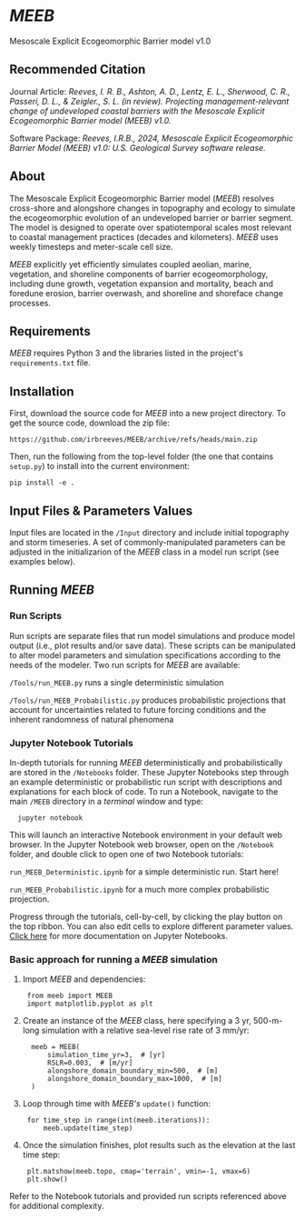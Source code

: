 # *MEEB*
Mesoscale Explicit Ecogeomorphic Barrier model v1.0

## Recommended Citation

Journal Article: *Reeves, I. R. B., Ashton, A. D., Lentz, E. L., Sherwood, C. R., Passeri, D. L., & Zeigler., S. L. (in review). Projecting 
management-relevant change of undeveloped coastal barriers with the Mesoscale Explicit Ecogeomorphic Barrier model (MEEB) v1.0.*

Software Package: *Reeves, I.R.B., 2024, Mesoscale Explicit Ecogeomorphic Barrier Model (MEEB) v1.0: U.S. Geological Survey software release.*

## About
The Mesoscale Explicit Ecogeomorphic Barrier model (*MEEB*) resolves cross-shore and alongshore changes in topography and ecology 
to simulate the ecogeomorphic evolution of an undeveloped barrier or barrier segment. The model is designed to operate over 
spatiotemporal scales most relevant to coastal management practices (decades and kilometers). *MEEB* uses weekly timesteps and 
meter-scale cell size.

*MEEB* explicitly yet efficiently simulates coupled aeolian, marine, vegetation, and shoreline components of barrier 
ecogeomorphology, including dune growth, vegetation expansion and mortality, beach and foredune erosion, barrier overwash, 
and shoreline and shoreface change processes.

## Requirements
*MEEB* requires Python 3 and the libraries listed in the project's `requirements.txt` file.

## Installation

First, download the source code for *MEEB* into a new project directory. To get the source code, download the zip file:

    https://github.com/irbreeves/MEEB/archive/refs/heads/main.zip

Then, run the following from the top-level folder (the one that contains `setup.py`) to install into the current environment:

    pip install -e .

## Input Files & Parameters Values

Input files are located in the `/Input` directory and include initial topography and storm timeseries. A set of 
commonly-manipulated parameters can be adjusted in the initializarion of the *MEEB* class in a model run script (see examples below).

## Running *MEEB*

### Run Scripts

Run scripts are separate files that run model simulations and produce model output (i.e., plot results and/or save data). These 
scripts can be manipulated to alter model parameters and simulation specifications according to the needs of the modeler. Two run 
scripts for *MEEB* are available:
    
`/Tools/run_MEEB.py` runs a single deterministic simulation

`/Tools/run_MEEB_Probabilistic.py` produces probabilistic projections that account for uncertainties related to future forcing
conditions and the inherent randomness of natural phenomena

### Jupyter Notebook Tutorials

In-depth tutorials for running *MEEB* deterministically and probabilistically are stored in the `/Notebooks` folder. These Jupyter
Notebooks step through an example deterministic or probabilistic run script with descriptions and explanations for each block of code.
To run a Notebook, navigate to the main `/MEEB` directory in a *terminal* window and type:

      jupyter notebook

This will launch an interactive Notebook environment in your default web browser. In the Jupyter Notebook web browser, open on the 
`/Notebook` folder, and double click to open one of two Notebook tutorials:

   `run_MEEB_Deterministic.ipynb` for a simple deterministic run. Start here!

   `run_MEEB_Probabilistic.ipynb` for a much more complex probabilistic projection.

Progress through the tutorials, cell-by-cell, by clicking the play button on the top ribbon. You can also edit cells to explore different
parameter values. [Click here](https://jupyter-notebook.readthedocs.io/en/stable/user-documentation.html "Jupyter Notebook Documentation")
for more documentation on Jupyter Notebooks.

### Basic approach for running a *MEEB* simulation

1) Import *MEEB* and dependencies:

        from meeb import MEEB
        import matplotlib.pyplot as plt

2) Create an instance of the *MEEB* class, here specifying a 3 yr, 500-m-long simulation with a relative sea-level rise rate of 3 mm/yr:

         meeb = MEEB(
             simulation_time_yr=3,  # [yr]
             RSLR=0.003,  # [m/yr]
             alongshore_domain_boundary_min=500,  # [m]
             alongshore_domain_boundary_max=1000,  # [m]
         )

3) Loop through time with *MEEB's* `update()` function:

        for time_step in range(int(meeb.iterations)):
            meeb.update(time_step)

4) Once the simulation finishes, plot results such as the elevation at the last time step:

        plt.matshow(meeb.topo, cmap='terrain', vmin=-1, vmax=6)
        plt.show()

Refer to the Notebook tutorials and provided run scripts referenced above for additional complexity.
